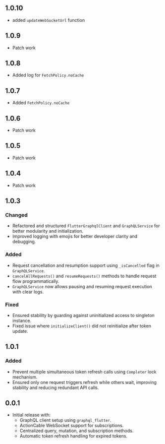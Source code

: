 ## 1.0.10
- added `updateWebSocketUrl` function

## 1.0.9
- Patch work

## 1.0.8
- Added log for `FetchPolicy.noCache`
## 1.0.7
- Added `FetchPolicy.noCache`
## 1.0.6
- Patch work
## 1.0.5
- Patch work

## 1.0.4
- Patch work

## 1.0.3

### Changed
- Refactored and structured `FlutterGraphqlClient` and `GraphQLService` for better modularity and initialization.
- Improved logging with emojis for better developer clarity and debugging.

### Added
- Request cancellation and resumption support using `_isCancelled` flag in `GraphQLService`.
- `cancelAllRequests()` and `resumeRequests()` methods to handle request flow programmatically.
- `GraphQLService` now allows pausing and resuming request execution with clear logs.

### Fixed
- Ensured stability by guarding against uninitialized access to singleton instance.
- Fixed issue where `initializeClient()` did not reinitialize after token update.


## 1.0.1

### Added
- Prevent multiple simultaneous token refresh calls using `Completer` lock mechanism.
- Ensured only one request triggers refresh while others wait, improving stability and reducing redundant API calls.

## 0.0.1

* Initial release with:
    - GraphQL client setup using `graphql_flutter`.
    - ActionCable WebSocket support for subscriptions.
    - Centralized query, mutation, and subscription methods.
    - Automatic token refresh handling for expired tokens.
